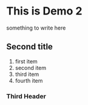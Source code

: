 # This is Demo 2

something to write here 

## Second title

1. first item
2. second item
3. third item
4. fourth item

### Third Header